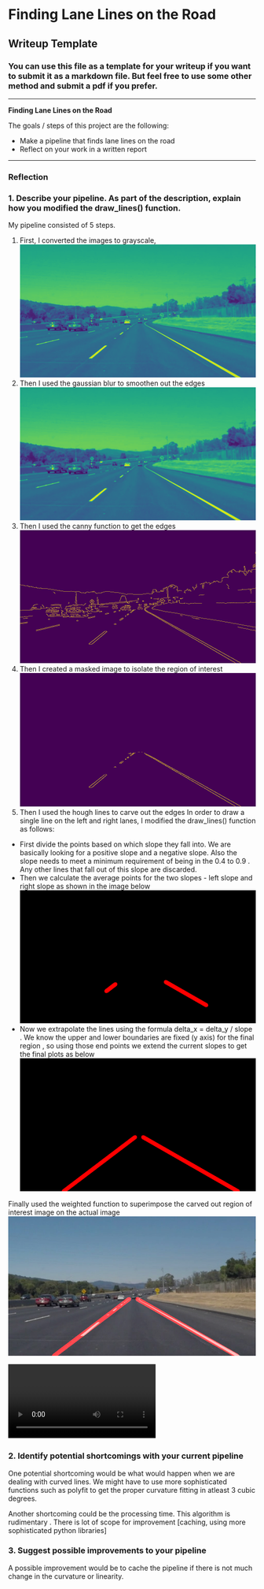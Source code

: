 # **Finding Lane Lines on the Road** 

## Writeup Template

### You can use this file as a template for your writeup if you want to submit it as a markdown file. But feel free to use some other method and submit a pdf if you prefer.

---

**Finding Lane Lines on the Road**

The goals / steps of this project are the following:
* Make a pipeline that finds lane lines on the road
* Reflect on your work in a written report


[//]: # (Image References)
[image1]: ./examples/grayscale.jpg "Grayscale"
[image2]: ./test_images/output_greysolidWhiteCurve.jpg 
[image3]: ./test_images/output_blur_greysolidWhiteCurve.jpg 
[image4]: ./test_images/output_canny_edgesolidWhiteCurve.jpg 
[image5]: ./test_images/output_maskedsolidWhiteCurve.jpg 
[image6]: ./test_images/output_hough_linesolidWhiteCurve.jpg 
[image7]: ./test_images/output_weightedsolidWhiteCurve.jpg 
[image8]: ./test_images/output_draw_linesolidWhiteCurve.jpg 
[video1]: ./test_videos/output_solidWhiteRight.mp4 

---

### Reflection

### 1. Describe your pipeline. As part of the description, explain how you modified the draw_lines() function.

My pipeline consisted of 5 steps. 

1) First, I converted the images to grayscale,  
![alt text][image2]
2) Then I used the gaussian blur to smoothen out the edges 
![alt text][image3]
3) Then I used the canny function to get the edges
![alt text][image4]
4) Then I created a masked image to isolate the region of interest
![alt text][image5]
5) Then I used the hough lines to carve out the edges
   In order to draw a single line on the left and right lanes, I modified the draw_lines() function as follows:
- First divide the points based on which slope they fall into. We are basically looking for a positive slope and a negative slope.
Also the slope needs to meet a minimum requirement of being in the 0.4 to 0.9 . Any other lines that fall out of this slope are discarded.
- Then we calculate the average points for the two slopes - left slope and right slope as shown in the image below
![alt text][image8]
- Now we extrapolate the lines using the formula delta_x = delta_y / slope . We know the upper and lower boundaries are fixed (y axis) for the final region , so using those end points we extend the current slopes to get the final plots as below
![alt text][image6]

Finally used the weighted function to superimpose the carved out region of interest image on the actual image 
![alt text][image7]

![alt text][video1]

### 2. Identify potential shortcomings with your current pipeline


One potential shortcoming would be what would happen when we are dealing with curved lines. We might have to use more sophisticated functions such as polyfit to get the proper curvature fitting in atleast 3 cubic degrees. 

Another shortcoming could be the processing time. This algorithm is rudimentary . There is lot of scope for improvement [caching, using more sophisticated python libraries]


### 3. Suggest possible improvements to your pipeline

A possible improvement would be to cache the pipeline if there is not much change in the curvature or linearity.

